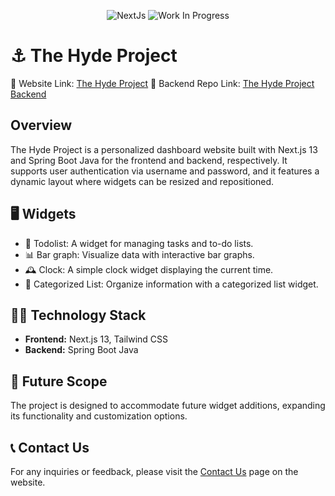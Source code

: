 <div align="center">
  
  ![NextJs](https://img.shields.io/badge/next.js-000000?style=for-the-badge&logo=nextdotjs&logoColor=white)
  ![Work In Progress](https://img.shields.io/badge/Work%20In%20Progress-orange?style=for-the-badge)
</div>

# ⚓ The Hyde Project

🔗 Website Link: [The Hyde Project](https://the-hyde-project.vercel.app)
🔗 Backend Repo Link: [The Hyde Project Backend](https://github.com/ItsHyde-dev/the-hyde-project-backend)

## Overview

The Hyde Project is a personalized dashboard website built with Next.js 13 and Spring Boot Java for the frontend and backend, respectively. It supports user authentication via username and password, and it features a dynamic layout where widgets can be resized and repositioned.

## 🖥️ Widgets

- 📝 Todolist: A widget for managing tasks and to-do lists.
- 📊 Bar graph: Visualize data with interactive bar graphs.
- 🕰️ Clock: A simple clock widget displaying the current time.
- 📑 Categorized List: Organize information with a categorized list widget.

## 🧑‍💻 Technology Stack

- **Frontend:** Next.js 13, Tailwind CSS
- **Backend:** Spring Boot Java

## 🔮 Future Scope

The project is designed to accommodate future widget additions, expanding its functionality and customization options.

## 📞 Contact Us

For any inquiries or feedback, please visit the [Contact Us](https://himanshu-joshi.netlify.com) page on the website.
